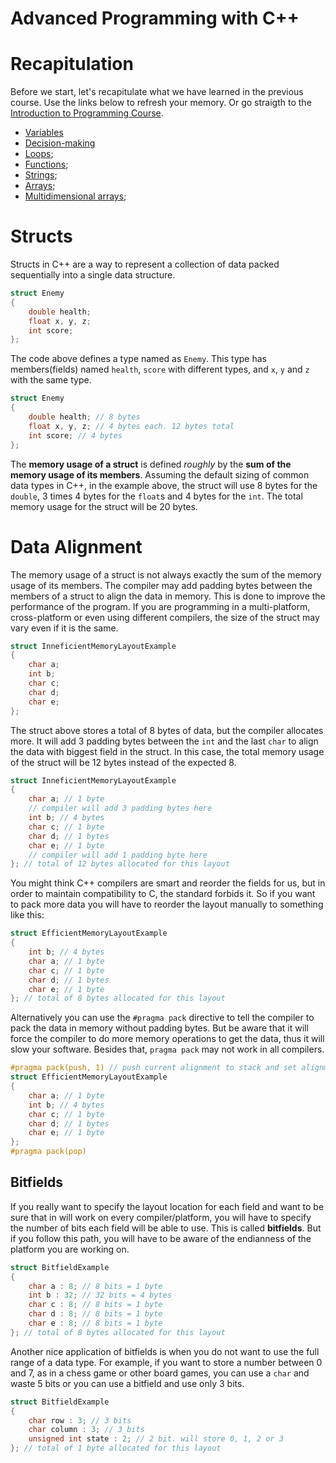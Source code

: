 # Advanced Programming with C++

# Recapitulation

Before we start, let's recapitulate what we have learned in the previous course. Use the links below to refresh your memory. Or go straigth to the [Introduction to Programming Course](../../intro/README.md).

- [Variables](../../intro/03-datatypes/README.md)
- [Decision-making](../../intro/04-conditionals/README.md)
- [Loops](../../intro/05-loops/README.md);
- [Functions](../../intro/06-functions/README.md);
- [Strings](../../intro/03-datatypes/README.md);
- [Arrays](../../intro/08-arrays/README.md);
- [Multidimensional arrays](../../intro/08-arrays/README.md);

# Structs

Structs in C++ are a way to represent a collection of data packed sequentially into a single data structure. 

```cpp
struct Enemy
{
    double health; 
    float x, y, z;
    int score;
};
```

The code above defines a type named as `Enemy`. This type has members(fields) named `health`, `score` with different types, and `x`, `y` and `z` with the same type. 

```cpp
struct Enemy
{
    double health; // 8 bytes
    float x, y, z; // 4 bytes each. 12 bytes total
    int score; // 4 bytes
};
```

The **memory usage of a struct** is defined *roughly* by the **sum of the memory usage of its members**. Assuming the default sizing of common data types in C++, in the example above, the struct will use 8 bytes for the `double`, 3 times 4 bytes for the `float`s and 4 bytes for the `int`. The total memory usage for the struct will be 20 bytes.

# Data Alignment

The memory usage of a struct is not always exactly the sum of the memory usage of its members. The compiler may add padding bytes between the members of a struct to align the data in memory. This is done to improve the performance of the program. If you are programming in a multi-platform, cross-platform or even using different compilers, the size of the struct may vary even if it is the same.

```cpp
struct InneficientMemoryLayoutExample
{
    char a;
    int b;
    char c;
    char d;
    char e;
};
```

The struct above stores a total of 8 bytes of data, but the compiler allocates more. It will add 3 padding bytes between the `int` and the last `char` to align the data with biggest field in the struct. In this case, the total memory usage of the struct will be 12 bytes instead of the expected 8.

```cpp
struct InneficientMemoryLayoutExample
{
    char a; // 1 byte
    // compiler will add 3 padding bytes here
    int b; // 4 bytes
    char c; // 1 byte
    char d; // 1 bytes
    char e; // 1 byte
    // compiler will add 1 padding byte here
}; // total of 12 bytes allocated for this layout
```

You might think C++ compilers are smart and reorder the fields for us, but in order to maintain compatibility to C, the standard forbids it. So if you want to pack more data you will have to reorder the layout manually to something like this:

```cpp
struct EfficientMemoryLayoutExample
{
    int b; // 4 bytes
    char a; // 1 byte
    char c; // 1 byte
    char d; // 1 bytes
    char e; // 1 byte
}; // total of 8 bytes allocated for this layout
```

Alternatively you can use the `#pragma pack` directive to tell the compiler to pack the data in memory without padding bytes. But be aware that it will force the compiler to do more memory operations to get the data, thus it will slow your software. Besides that, `pragma pack` may not work in all compilers. 

```cpp
#pragma pack(push, 1) // push current alignment to stack and set alignment to 1 byte boundary
struct EfficientMemoryLayoutExample
{
    char a; // 1 byte
    int b; // 4 bytes
    char c; // 1 byte
    char d; // 1 bytes
    char e; // 1 byte
};
#pragma pack(pop)
```

## Bitfields

If you really want to specify the layout location for each field and want to be sure that in will work on every compiler/platform, you will have to specify the number of bits each field will be able to use. This is called **bitfields**. But if you follow this path, you will have to be aware of the endianness of the platform you are working on.

```cpp
struct BitfieldExample
{
    char a : 8; // 8 bits = 1 byte
    int b : 32; // 32 bits = 4 bytes
    char c : 8; // 8 bits = 1 byte
    char d : 8; // 8 bits = 1 byte
    char e : 8; // 8 bits = 1 byte
}; // total of 8 bytes allocated for this layout
```

Another nice application of bitfields is when you do not want to use the full range of a data type. For example, if you want to store a number between 0 and 7, as in a chess game or other board games, you can use a `char` and waste 5 bits or you can use a bitfield and use only 3 bits.

```cpp
struct BitfieldExample
{
    char row : 3; // 3 bits
    char column : 3; // 3 bits
    unsigned int state : 2; // 2 bit. will store 0, 1, 2 or 3
}; // total of 1 byte allocated for this layout
```
